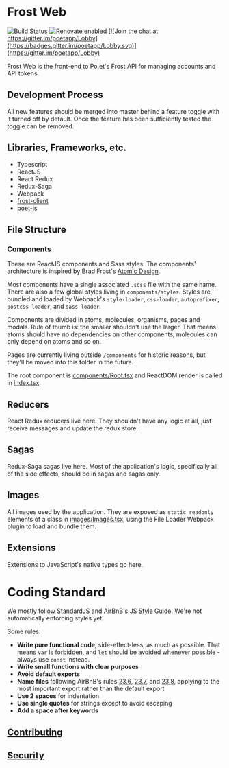 # Frost Web

[![Build Status](https://travis-ci.org/poetapp/frost-web.svg?branch=master)](https://travis-ci.org/poetapp/frost-web)
[![Renovate enabled](https://img.shields.io/badge/renovate-enabled-brightgreen.svg)](https://renovatebot.com/)
[![Join the chat at https://gitter.im/poetapp/Lobby](https://badges.gitter.im/poetapp/Lobby.svg)](https://gitter.im/poetapp/Lobby)

Frost Web is the front-end to Po.et's Frost API for managing accounts and API tokens.

## Development Process
All new features should be merged into master behind a feature toggle with it turned off by default. Once the feature has been sufficiently tested the toggle can be removed. 

## Libraries, Frameworks, etc.
- Typescript
- ReactJS
- React Redux
- Redux-Saga
- Webpack
- [frost-client](https://github.com/poetapp/frost-client)
- [poet-js](https://github.com/poetapp/poet-js)

## File Structure

### Components

These are ReactJS components and Sass styles. The components' architecture is inspired by Brad Frost's [Atomic Design](http://bradfrost.com/blog/post/atomic-web-design/).

Most components have a single associated `.scss` file with the same name. There are also a few global styles living in `components/styles`. Styles are bundled and loaded by Webpack's `style-loader`, `css-loader`, `autoprefixer`, `postcss-loader`, and `sass-loader`.

Components are divided in atoms, molecules, organisms, pages and modals. Rule of thumb is: the smaller shouldn't use the larger. That means atoms should have no dependencies on other components, molecules can only depend on atoms and so on.

Pages are currently living outside `/components` for historic reasons, but they'll be moved into this folder in the future.

The root component is [components/Root.tsx](./src/components/Root.tsx) and ReactDOM.render is called in [index.tsx](./src/index.tsx).

## Reducers

React Redux reducers live here. They shouldn't have any logic at all, just receive messages and update the redux store.

## Sagas

Redux-Saga sagas live here. Most of the application's logic, specifically all of the side effects, should be in sagas and sagas only.

## Images

All images used by the application. They are exposed as `static readonly` elements of a class in [images/Images.tsx](./src/images/Images.tsx), using the File Loader Webpack plugin to load and bundle them.

## Extensions

Extensions to JavaScript's native types go here.

# Coding Standard

We mostly follow [StandardJS](https://standardjs.com/) and [AirBnB's JS Style Guide](https://github.com/airbnb/javascript). We're not automatically enforcing styles yet.

Some rules:

- **Write pure functional code**, side-effect-less, as much as possible. That means `var` is forbidden, and `let` should be avoided whenever possible - always use `const` instead.
- **Write small functions with clear purposes**
- **Avoid default exports**
- **Name files** following AirBnB's rules [23.6](https://github.com/airbnb/javascript#naming--filename-matches-export), [23.7](https://github.com/airbnb/javascript#naming--camelCase-default-export), and [23.8](https://github.com/airbnb/javascript#naming--PascalCase-singleton), applying to the most important export rather than the default export
- **Use 2 spaces** for indentation
- **Use single quotes** for strings except to avoid escaping
- **Add a space after keywords**

## [Contributing](https://github.com/poetapp/documentation/blob/master/CONTRIBUTING.md)

## [Security](https://github.com/poetapp/documentation/blob/master/SECURITY.md)
